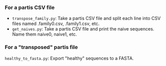 
### For a partis CSV file

- `transpose_family.py`: Take a partis CSV file and split each line into CSV files named .family0.csv, .family1.csv, etc.
- `get_naives.py`: Take a partis CSV file and print the naive sequences. Name them naive0, naive1, etc.

### For a "transposed" partis file

`healthy_to_fasta.py`: Export "healthy" sequences to a FASTA.
